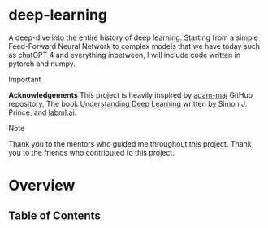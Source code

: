 # deep-learning

A deep-dive into the entire history of deep learning. Starting from a simple Feed-Forward Neural Network to complex models that we have today such as chatGPT 4 and everything inbetween, I will include code written in pytorch and numpy. 

> [!Important] 
> **Acknowledgements**
> This project is heavily inspired by [adam-maj](https://github.com/adam-maj/deep-learning/tree/main) GitHub repository, The book [Understanding Deep Learning](https://udlbook.github.io/udlbook/) written by Simon J. Prince, and [labml.ai](https://labml.ai/). 

> [!NOTE]
> Thank you to the mentors who guided me throughout this project. Thank you to the friends who contributed to this project. 

# Overview 


## Table of Contents 